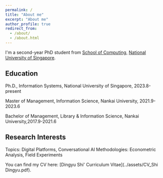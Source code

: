 ```yaml
---
permalink: /
title: "About me"
excerpt: "About me"
author_profile: true
redirect_from: 
  - /about/
  - /about.html
---
```



I'm a second-year PhD student from [School of Computing](https://www.comp.nus.edu.sg/), [National University of Singapore](https://nus.edu.sg/). 

Education
------
Ph.D., Information Systems, National University of Singapore, 2023.8-present

Master of Management, Information Science, Nankai University, 2021.9-2023.6

Bachelor of Management, Library & Information Science, Nankai University,2017.9-2021.6

Research Interests
------
Topics: Digital Platforms, Conversational AI
Methodologies: Econometric Analysis, Field Experiments



You can find my CV here: [Dingyu Shi' Curriculum Vitae](../assets/CV_Shi Dingyu.pdf).

